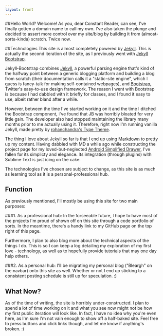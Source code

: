 ```yaml
---
layout: front
---
```


##Hello World?
Welcome! As you, dear Constant Reader, can see, I've finally gotten a domain name to call my own. I've also taken the plunge and decided to assert more control over my site/blog by building it from (almost-sorta-kinda) scratch. Twice now.

##Technologies
This site is almost completely powered by [Jekyll](http://jekyllrb.com/). This is actually the second iteration of the site, as I previously went with [Jekyll Bootstrap](http://jekyllbootstrap.com).

Jekyll-Bootstrap combines [Jekyll](http://jekyllrb.com/), a powerful parsing engine that's kind of the halfway point between a generic blogging platform and building a blog from scratch (their documentation calls it a "static-site engine", which I guess is fancy-talk for making self-contained webpages), and [Bootstrap](http://getbootstrap.com/), Twitter's easy-to-use design framework. The reason I went with Bootstrap is because I had dabbled with it briefly for classes, and I found it easy to use, albeit rather bland after a while.

However, between the time I've started working on it and the time I ditched the Bootstrap component, I've found that JB was horribly bloated for very little gain. The developer also had stopped maintaining the library many months prior to me actually using it. Therefore, right now I'm running vanilla Jekyll, made pretty by [rohanchandra's Type Theme](https://github.com/rohanchandra/type-theme).

The thing I love about Jekyll so far is that I end up using [Markdown](http://en.wikipedia.org/wiki/Markdown) to pretty up my content. Having dabbled with MD a while ago while constructing the project page for my loved-but-neglected [Android Simplified Drawer](http://obsessivecompulsivemisnomer.com/AndroidSimplifiedDrawer/), I've fallen for its simplicty and elegance. Its integration (through plugins) with Sublime Text is just icing on the cake.

The technologies I've chosen are subject to change, as this site is as much as learning tool as it is a personal-professional hub.

## Function
As previously mentioned, I'll mostly be using this site for two main purposes:

###1. As a professional hub:
In the forseeable future, I hope to have most of the projects I'm proud of shown off on this site through a code portfolio of sorts. In the meantime, there's a handy link to my GitHub page on the top right of this page.

Furthermore, I plan to also blog more about the technical aspects of the things I do. This is so I can keep a log detailing my exploration of my first love - technology, as well as to hopefully provide tutorials that may one day help others.

###2. As a personal hub:
I'll be migrating my personal blog ("Bleargh" on the navbar) onto this site as well. Whether or not I end up sticking to a consistent posting schedule is still up for speculation. :)

    
## What Now?
As of the time of writing, the site is horribly under-constructed. I plan to spend a lot of time working on it and what you see now might not be how my first public iteration will look like. In fact, I have no idea why you're even here, as I'm sure I'm not vain enough to show off a half-baked site. Feel free to press buttons and click links though, and let me know if anything's broken. :)
